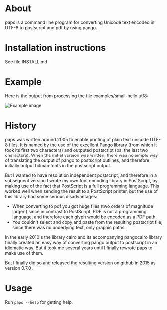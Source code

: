 # About

paps is a command line program for converting Unicode text encoded in UTF-8
to postscript and pdf by using pango.

# Installation instructions

See file:INSTALL.md

# Example

Here is the output from processing the file examples/small-hello.utf8:

![Example image](misc/small-hello.png)

# History

paps was written around 2005 to enable printing of plain text unicode UTF-8 files. It is named by the use of the excellent Pango library (from which it took its first two characters) and outputed postscript (ps, the last two characters). When the initial version was written, there was no simple way of translating the output of pango to postscript outlines, and therefore initially output bitmap fonts in the postscript output.

But I wanted to have resolution independent postscript, and therefore in a subsequent version Ι wrote my own font encoding library in PostScript, by making use of the fact that PostScript is a full programming language. This worked well when sending the result to a PostScript printer, but the use of this library had some serious disadvantages:

- When converting to pdf you got huge files (two orders of magnitude larger!) since in contrast to PostScript, PDF is not a programming language, and therefore each glyph would be encoded as a PDF path.
- You couldn't select and copy and paste from the resulting postscript file, since there was no underlying text, only graphic paths.

In the early 2010's the library cairo and its accompanying pangocairo library finally created an easy way of converting pango output to postscript in an idiomatic way. But it took me several years until I finally rewrote paps to make use of them. 

But I finally did so and released the resulting version on github in 2015 as version 0.7.0 . 

# Usage

Run `paps --help` for getting help.

